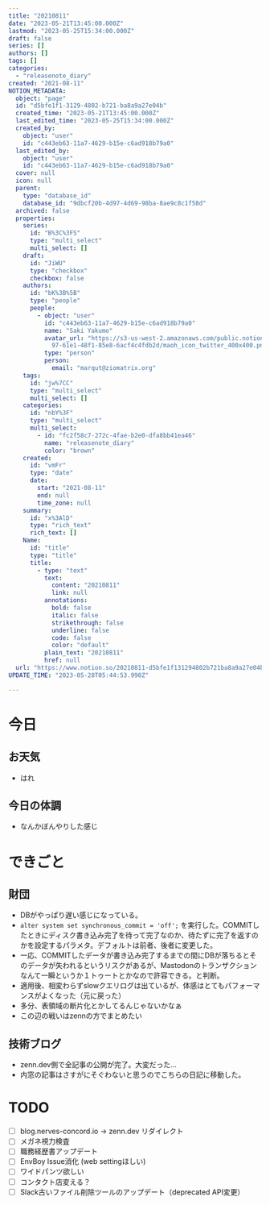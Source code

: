 ```yaml
---
title: "20210811"
date: "2023-05-21T13:45:00.000Z"
lastmod: "2023-05-25T15:34:00.000Z"
draft: false
series: []
authors: []
tags: []
categories:
  - "releasenote_diary"
created: "2021-08-11"
NOTION_METADATA:
  object: "page"
  id: "d5bfe1f1-3129-4802-b721-ba8a9a27e04b"
  created_time: "2023-05-21T13:45:00.000Z"
  last_edited_time: "2023-05-25T15:34:00.000Z"
  created_by:
    object: "user"
    id: "c443eb63-11a7-4629-b15e-c6ad918b79a0"
  last_edited_by:
    object: "user"
    id: "c443eb63-11a7-4629-b15e-c6ad918b79a0"
  cover: null
  icon: null
  parent:
    type: "database_id"
    database_id: "9dbcf20b-4d97-4d69-98ba-8ae9c8c1f58d"
  archived: false
  properties:
    series:
      id: "B%3C%3FS"
      type: "multi_select"
      multi_select: []
    draft:
      id: "JiWU"
      type: "checkbox"
      checkbox: false
    authors:
      id: "bK%3B%5B"
      type: "people"
      people:
        - object: "user"
          id: "c443eb63-11a7-4629-b15e-c6ad918b79a0"
          name: "Saki Yakumo"
          avatar_url: "https://s3-us-west-2.amazonaws.com/public.notion-static.com/3ad1c4\
            97-61e1-48f1-85e8-6acf4c4fdb2d/maoh_icon_twitter_400x400.png"
          type: "person"
          person:
            email: "marqut@ziomatrix.org"
    tags:
      id: "jw%7CC"
      type: "multi_select"
      multi_select: []
    categories:
      id: "nbY%3F"
      type: "multi_select"
      multi_select:
        - id: "fc2f58c7-272c-4fae-b2e0-dfa8bb41ea46"
          name: "releasenote_diary"
          color: "brown"
    created:
      id: "vmFr"
      type: "date"
      date:
        start: "2021-08-11"
        end: null
        time_zone: null
    summary:
      id: "x%3AlD"
      type: "rich_text"
      rich_text: []
    Name:
      id: "title"
      type: "title"
      title:
        - type: "text"
          text:
            content: "20210811"
            link: null
          annotations:
            bold: false
            italic: false
            strikethrough: false
            underline: false
            code: false
            color: "default"
          plain_text: "20210811"
          href: null
  url: "https://www.notion.so/20210811-d5bfe1f131294802b721ba8a9a27e04b"
UPDATE_TIME: "2023-05-28T05:44:53.990Z"

---
```

<link rel="stylesheet" href="https://cdn.jsdelivr.net/npm/katex@0.16.2/dist/katex.min.css" integrity="sha384-bYdxxUwYipFNohQlHt0bjN/LCpueqWz13HufFEV1SUatKs1cm4L6fFgCi1jT643X" crossorigin="anonymous">


# 今日


## お天気

- はれ

## 今日の体調

- なんかぼんやりした感じ

# できごと


## 財団

- DBがやっぱり遅い感じになっている。
- `alter system set synchronous_commit = 'off';` を実行した。COMMITしたときにディスク書き込み完了を待って完了なのか、待たずに完了を返すのかを設定するパラメタ。デフォルトは前者、後者に変更した。
- 一応、COMMITしたデータが書き込み完了するまでの間にDBが落ちるとそのデータが失われるというリスクがあるが、Mastodonのトランザクションなんて一瞬というか１トゥートとかなので許容できる。と判断。
- 適用後、相変わらずslowクエリログは出ているが、体感はとてもパフォーマンスがよくなった（元に戻った）
- 多分、表領域の断片化とかしてるんじゃないかなぁ
- この辺の戦いはzennの方でまとめたい

## 技術ブログ

- zenn.dev側で全記事の公開が完了。大変だった…
- 内窓の記事はさすがにそぐわないと思うのでこちらの日記に移動した。

# TODO

- [ ] blog.nerves-concord.io -> zenn.dev リダイレクト
- [ ] メガネ視力検査
- [ ] 職務経歴書アップデート
- [ ] EnvBoy Issue消化 (web settingほしい)
- [ ] ワイドパンツ欲しい
- [ ] コンタクト店変える？
- [ ] Slack古いファイル削除ツールのアップデート（deprecated API変更）
